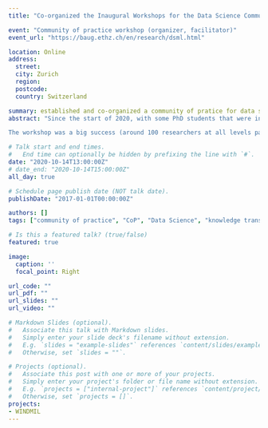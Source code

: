 ```yaml
---
title: "Co-organized the Inaugural Workshops for the Data Science Community of Practice at ETH-DBAUG"

event: "Community of practice workshop (organizer, facilitator)"
event_url: "https://baug.ethz.ch/en/research/dsml.html"

location: Online
address: 
  street: 
  city: Zurich
  region: 
  postcode: 
  country: Switzerland

summary: established and co-organized a community of pratice for data science in engineering.
abstract: "Since the start of 2020, with some PhD students that were interested in incorporating deep learning and reinforcement learning in their research, we were discussing the organization of a series of recurring workshops to share our research and create a platform for feedback. Now (2024) I know what we were trying to achieve is called a **community of practice (CoP)** or what was called a **ML Guild**. Our professors were very supportive in creating this and 'volunteered' us to organize a department-wide workshop where PhD students that had an ML component to their research could present their work.

The workshop was a big success (around 100 researchers at all levels participated in total) and everyone had the opportunity to network and expose their work."

# Talk start and end times.
#   End time can optionally be hidden by prefixing the line with `#`.
date: "2020-10-14T13:00:00Z"
# date_end: "2020-10-14T15:00:00Z"
all_day: true

# Schedule page publish date (NOT talk date).
publishDate: "2017-01-01T00:00:00Z"

authors: []
tags: ["community of practice", "CoP", "Data Science", "knowledge transfer", "workshop", "machine learning"]

# Is this a featured talk? (true/false)
featured: true

image:
  caption: ''
  focal_point: Right

url_code: ""
url_pdf: ""
url_slides: ""
url_video: ""

# Markdown Slides (optional).
#   Associate this talk with Markdown slides.
#   Simply enter your slide deck's filename without extension.
#   E.g. `slides = "example-slides"` references `content/slides/example-slides.md`.
#   Otherwise, set `slides = ""`.

# Projects (optional).
#   Associate this post with one or more of your projects.
#   Simply enter your project's folder or file name without extension.
#   E.g. `projects = ["internal-project"]` references `content/project/deep-learning/index.md`.
#   Otherwise, set `projects = []`.
projects:
- WINDMIL
---
```

